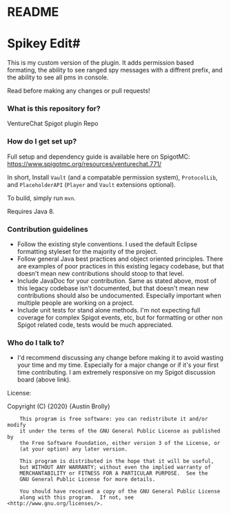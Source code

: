 # README #
# Spikey Edit#
This is my custom version of the plugin. It adds permission based formating, the ability to see ranged spy messages with a diffrent prefix, and the ability to see all pms in console.




Read before making any changes or pull requests!

### What is this repository for?

VentureChat Spigot plugin Repo

### How do I get set up?

Full setup and dependency guide is available here on SpigotMC: https://www.spigotmc.org/resources/venturechat.771/

In short, Install `Vault` (and a compatable permission system), `ProtocolLib`, and `PlaceholderAPI` (`Player` and `Vault` extensions optional).

To build, simply run `mvn`.

Requires Java 8.

### Contribution guidelines

* Follow the existing style conventions. I used the default Eclipse formatting styleset for the majority of the project.
* Follow general Java best practices and object oriented principles. There are examples of poor practices in this existing legacy codebase, but that doesn't mean new contributions should stoop to that level.
* Include JavaDoc for your contribution. Same as stated above, most of this legacy codebase isn't documented, but that doesn't mean new contributions should also be undocumented. Especially important when multiple people are working on a project.
* Include unit tests for stand alone methods. I'm not expecting full coverage for complex Spigot events, etc, but for formatting or other non Spigot related code, tests would be much appreciated.

### Who do I talk to?

* I'd recommend discussing any change before making it to avoid wasting your time and my time. Especially for a major change or if it's your first time contributing. I am extremely responsive on my Spigot discussion board (above link).

License:

Copyright (C) {2020}  {Austin Brolly}

```
    This program is free software: you can redistribute it and/or modify
    it under the terms of the GNU General Public License as published by
    the Free Software Foundation, either version 3 of the License, or
    (at your option) any later version.

    This program is distributed in the hope that it will be useful,
    but WITHOUT ANY WARRANTY; without even the implied warranty of
    MERCHANTABILITY or FITNESS FOR A PARTICULAR PURPOSE.  See the
    GNU General Public License for more details.

    You should have received a copy of the GNU General Public License
    along with this program.  If not, see <http://www.gnu.org/licenses/>.
```
